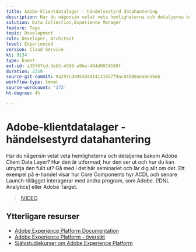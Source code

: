 ```yaml
---
title: Adobe-klientdatalager - händelsestyrd datahantering
description: Har du någonsin velat veta hemligheterna och detaljerna bakom Adobe Client Data Layer? Hur den är utformad, hur den ser ut och hur du kan utnyttja den fullt ut? Gå med i det här seminariet och lär dig allt om det. Ett exempel på e-handel visar hur Core Components hyr ACDL och senare Launch-tillägget interagerar med andra program, som Adobe. [!DNL Analytics] eller Adobe Target.
solution: Data Collection,Experience Manager
feature: Tags
topic: Development
role: Developer, Architect
level: Experienced
version: Cloud Service
kt: 9134
type: Event
exl-id: a38f67cd-3eb5-4590-a9be-484d0074508f
duration: 2359
source-git-commit: 9a297cda953d4414131657f9ac84580aea0eabeb
workflow-type: tm+mt
source-wordcount: '173'
ht-degree: 4%

---
```


# Adobe-klientdatalager - händelsestyrd datahantering

Har du någonsin velat veta hemligheterna och detaljerna bakom Adobe Client Data Layer? Hur den är utformad, hur den ser ut och hur du kan utnyttja den fullt ut? Gå med i det här seminariet och lär dig allt om det. Ett exempel på e-handel visar hur Core Components hyr ACDL och senare Launch-tillägget interagerar med andra program, som Adobe. [!DNL Analytics] eller Adobe Target.

>[!VIDEO](https://video.tv.adobe.com/v/337585/?quality=12&learn=on&hidetitle=true)

## Ytterligare resurser

- [Adobe Experience Platform Documentation](https://experienceleague.adobe.com/docs/experience-platform.html)
- [Adobe Experience Platform - översikt](https://experienceleague.adobe.com/docs/experience-platform/landing/home.html)
- [Självstudiekurser om Adobe Experience Platform](https://experienceleague.adobe.com/docs/platform-learn/tutorials/overview.html?lang=sv)
